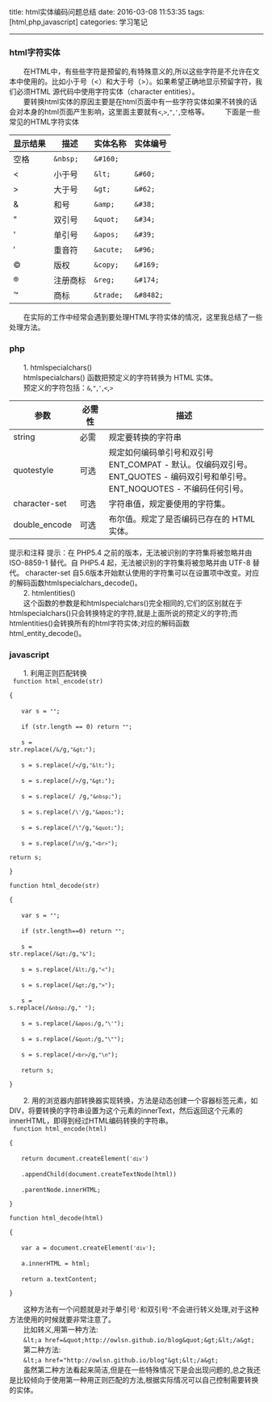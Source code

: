 title: html实体编码问题总结
date: 2016-03-08 11:53:35
tags: [html,php,javascript]
categories: 学习笔记

---
### html字符实体  
　　在HTML中，有些些字符是预留的,有特殊意义的,所以这些字符是不允许在文本中使用的。比如小于号（<）和大于号（>）。如果希望正确地显示预留字符，我们必须HTML 源代码中使用字符实体（character entities）。  
　　要转换html实体的原因主要是在html页面中有一些字符实体如果不转换的话会对本身的html页面产生影响，这里面主要就有`<`,`>`,`"`,`'`,空格等。
　　下面是一些常见的HTML字符实体  

显示结果 | 描述 | 实体名称 | 实体编号
--- | --- | --- | ---
 | 空格 | `&nbsp;` | `&#160;`
< | 小于号 | `&lt;` | `&#60;`
> | 大于号 | `&gt;` | `&#62;`
& | 和号 | `&amp;` | `&#38;`
" | 双引号 | `&quot;` | `&#34;`
' | 单引号 | `&apos;` | `&#39;`
′ | 重音符 | `&acute;` | `&#96;`
© | 版权 | `&copy;` | `&#169;`
® | 注册商标 | `&reg;` | `&#174;`
™ | 商标 | `&trade;` | `&#8482;`  
　　在实际的工作中经常会遇到要处理HTML字符实体的情况，这里我总结了一些处理方法。  
<!-- more -->
### php  
　　1. htmlspecialchars()  
　　htmlspecialchars() 函数把预定义的字符转换为 HTML 实体。  
　　预定义的字符包括：`&`,`"`,`'`,`<`,`>`  


参数 | 必需性 | 描述
--- | --- | ---
string | 必需 | 规定要转换的字符串
quotestyle | 可选 | 规定如何编码单引号和双引号<br>ENT_COMPAT - 默认。仅编码双引号。<br>ENT_QUOTES - 编码双引号和单引号。<br>ENT_NOQUOTES - 不编码任何引号。
character-set | 可选 | 字符串值，规定要使用的字符集。
double_encode | 可选 | 布尔值。规定了是否编码已存在的 HTML 实体。

提示和注释
提示：在 PHP5.4 之前的版本，无法被识别的字符集将被忽略并由 ISO-8859-1 替代。自 PHP5.4 起，无法被识别的字符集将被忽略并由 UTF-8 替代。 character-set 自5.6版本开始默认使用的字符集可以在设置项中改变。对应的解码函数htmlspecialchars_decode()。  
　　2. htmlentities()  
　　这个函数的参数是和htmlspecialchars()完全相同的,它们的区别就在于htmlspecialchars()只会转换特定的字符,就是上面所说的预定义的字符;而htmlentities()会转换所有的html字符实体;对应的解码函数html_entity_decode()。
### javascript  
　　1. 利用正则匹配转换  
<code>
	function html_encode(str)  
	{  
	　　var  s    =    `""`;  
	　　if    (str.length == 0)  return `""`;  
	　　s    =    str.replace(/`&`/g,`"&gt;"`);  
	　　s    =    s.replace(/`<`/g,`"&lt;"`);  
	　　s    =    s.replace(/`>`/g,`"&gt;"`);  
	　　s    =    s.replace(/&nbsp;/g,`"&nbsp;"`);  
	　　s    =    s.replace(/`\'`/g,`"&apos;"`);  
	　　s    =    s.replace(/`\"`/g,`"&quot;"`);  
	　　s    =    s.replace(/`\n`/g,`"<br>"`);  
	return    s;  
	}  
	function html_decode(str)  
	{  
	　　var    s    =    `""`;  
	　　if    (str.length==0)    return    `""`;  
	　　s    =    str.replace(/`&gt;`/g,`"&"`);  
	　　s    =    s.replace(/`&lt;`/g,`"<"`);  
	　　s    =    s.replace(/`&gt;`/g,`">"`);  
	　　s    =    s.replace(/`&nbsp;`/g,`"`&nbsp;`"`);  
	　　s    =    s.replace(/`&apos;`/g,`"\'"`);  
	　　s    =    s.replace(/`&quot;`/g,`"\""`);  
	　　s    =    s.replace(/`<br>`/g,`"\n"`);  
	　　return    s;  
	}  
</code>
　　2. 用的浏览器内部转换器实现转换，方法是动态创建一个容器标签元素，如DIV，将要转换的字符串设置为这个元素的innerText，然后返回这个元素的innerHTML，即得到经过HTML编码转换的字符串。  
<code>
	function html_encode(html)  
	{  
	　　return document.createElement(`'div'`)  
	　　.appendChild(document.createTextNode(html))  
	　　.parentNode.innerHTML;  
	}  
	function html_decode(html)  
	{  
	　　var a = document.createElement(`'div'`);  
	　　a.innerHTML = html;  
	　　return a.textContent;  
	}  
</code>
　　这种方法有一个问题就是对于单引号`'`和双引号`"`不会进行转义处理,对于这种方法使用的时候就要非常注意了。  
　　比如转义<a href="http://owlsn.github.io/blog"></a>,用第一种方法:  
　　`&lt;a href=&quot;http://owlsn.github.io/blog&quot;&gt;&lt;/a&gt;`  
　　第二种方法:  
　　`&lt;a href="http://owlsn.github.io/blog"&gt;&lt;/a&gt;`  
　　虽然第二种方法看起来简洁,但是在一些特殊情况下是会出现问题的,总之我还是比较倾向于使用第一种用正则匹配的方法,根据实际情况可以自己控制需要转换的实体。